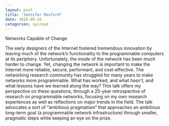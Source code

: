 ```yaml
---
layout: post
title: "Jennifer Rexford"
date: 2018-09-26
categories: sysread
---
```


Networks Capable of Change

The early designers of the Internet fostered tremendous innovation by leaving much of the network’s functionality to the programmable computers at its periphery.  Unfortunately, the *inside* of the network has been much harder to change.  Yet, changing the network is important to make the Internet more reliable, secure, performant, and cost-effective.  The networking research community has struggled for many years to make networks more programmable. What has worked, and what hasn't, and what lessons have we learned along the way? This talk offers my perspective on these questions, through a 25-year retrospective of research on programmable networks, focusing on my own research experiences as well as reflections on major trends in the field. The talk advocates a sort of “ambitious pragmatism” that approaches an ambitious long-term goal (a programmable network infrastructure) through smaller, pragmatic steps while keeping an eye on the prize.
